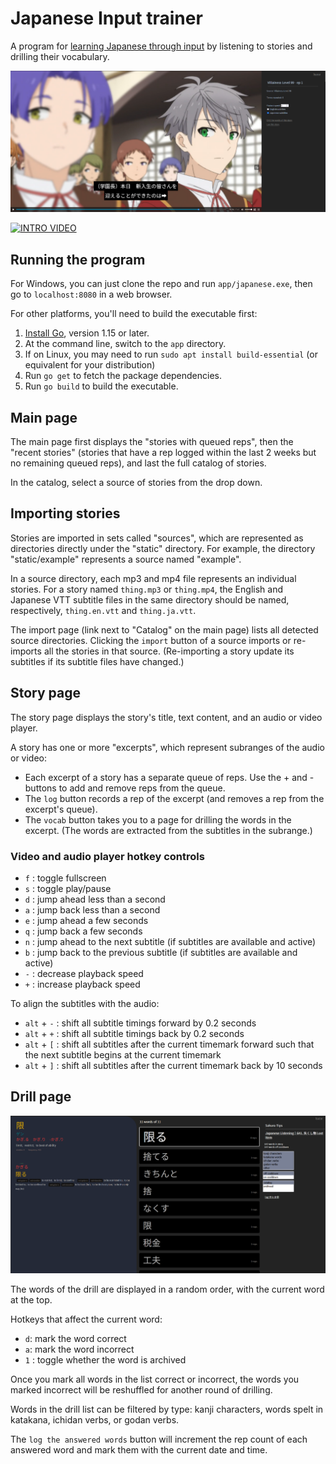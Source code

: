 # Japanese Input trainer

A program for [learning Japanese through input](input.md) by listening to stories and drilling their vocabulary.

![](./images/story.png)

[![INTRO VIDEO](https://img.youtube.com/vi/cQ0Z6ZM1KyI/0.jpg)](https://www.youtube.com/watch?v=cQ0Z6ZM1KyI)

## Running the program

For Windows, you can just clone the repo and run `app/japanese.exe`, then go to `localhost:8080` in a web browser.

For other platforms, you'll need to build the executable first:

1. [Install Go](https://go.dev/doc/install), version 1.15 or later.
1. At the command line, switch to the `app` directory.
1. If on Linux, you may need to run `sudo apt install build-essential` (or equivalent for your distribution)
1. Run `go get` to fetch the package dependencies.
1. Run `go build` to build the executable.

## Main page

The main page first displays the "stories with queued reps", then the "recent stories" (stories that have a rep logged within the last 2 weeks but no remaining queued reps), and last the full catalog of stories.

In the catalog, select a source of stories from the drop down.

## Importing stories

Stories are imported in sets called "sources", which are represented as directories directly under the "static" directory. For example, the directory "static/example" represents a source named "example".

In a source directory, each mp3 and mp4 file represents an individual stories. For a story named `thing.mp3` or `thing.mp4`, the English and Japanese VTT subtitle files in the same directory should be named, respectively, `thing.en.vtt` and `thing.ja.vtt`.

The import page (link next to "Catalog" on the main page) lists all detected source directories. Clicking the `import` button of a source imports or re-imports all the stories in that source. (Re-importing a story update its subtitles if its subtitle files have changed.)

## Story page

The story page displays the story's title, text content, and an audio or video player.

A story has one or more "excerpts", which represent subranges of the audio or video:

- Each excerpt of a story has a separate queue of reps. Use the + and - buttons to add and remove reps from the queue.
- The `log` button records a rep of the excerpt (and removes a rep from the excerpt's queue).
- The `vocab` button takes you to a page for drilling the words in the excerpt. (The words are extracted from the subtitles in the subrange.)

### Video and audio player hotkey controls

- `f` : toggle fullscreen
- `s` : toggle play/pause
- `d` : jump ahead less than a second
- `a` : jump back less than a second
- `e` : jump ahead a few seconds
- `q` : jump back a few seconds
- `n` : jump ahead to the next subtitle (if subtitles are available and active)
- `b` : jump back to the previous subtitle (if subtitles are available and active)
- `-` : decrease playback speed
- `+` : increase playback speed

To align the subtitles with the audio:

- `alt` + `-` : shift all subtitle timings forward by 0.2 seconds
- `alt` + `+` : shift all subtitle timings back by 0.2 seconds
- `alt` + `[` : shift all subtitles after the current timemark forward such that the next subtitle begins at the current timemark
- `alt` + `]` : shift all subtitles after the current timemark back by 10 seconds

## Drill page

![](./images/drill.png)

The words of the drill are displayed in a random order, with the current word at the top.

Hotkeys that affect the current word:

- `d`: mark the word correct
- `a`: mark the word incorrect
- `1` : toggle whether the word is archived

Once you mark all words in the list correct or incorrect, the words you marked incorrect will be reshuffled for another round of drilling.

Words in the drill list can be filtered by type: kanji characters, words spelt in katakana, ichidan verbs, or godan verbs.

The `log the answered words` button will increment the rep count of each answered word and mark them with the current date and time.
